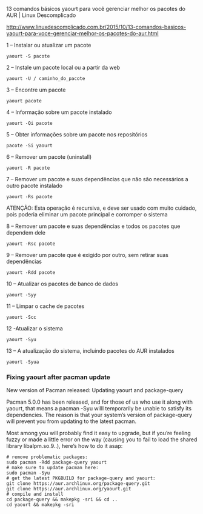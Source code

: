 
13 comandos básicos yaourt para você gerenciar melhor os pacotes do AUR | Linux Descomplicado

http://www.linuxdescomplicado.com.br/2015/10/13-comandos-basicos-yaourt-para-voce-gerenciar-melhor-os-pacotes-do-aur.html

1 – Instalar ou atualizar um pacote

    yaourt -S pacote

2 – Instale um pacote local ou a partir da web

    yaourt -U / caminho_do_pacote

3 – Encontre um pacote

    yaourt pacote

4 – Informação sobre um pacote instalado

    yaourt -Qi pacote

5 – Obter informações sobre um pacote nos repositórios

    pacote -Si yaourt

6 – Remover um pacote (uninstall)

    yaourt -R pacote

7 – Remover um pacote e suas dependências que não são necessários a outro pacote instalado

    yaourt -Rs pacote

ATENÇÃO: Esta operação é recursiva, e deve ser usado com muito cuidado, pois poderia eliminar um pacote principal e corromper o sistema

8 – Remover um pacote e suas dependências e todos os pacotes que dependem dele

    yaourt -Rsc pacote

9 – Remover um pacote que é exigido por outro, sem retirar suas dependências

    yaourt -Rdd pacote

10 – Atualizar os pacotes de banco de dados

    yaourt -Syy

11 – Limpar o cache de pacotes

    yaourt -Scc

12 -Atualizar o sistema

    yaourt -Syu

13 – A atualização do sistema, incluindo pacotes do AUR instalados

    yaourt -Syua

### Fixing yaourt after pacman update

New version of Pacman released: Updating yaourt and package-query

Pacman 5.0.0 has been released, and for those of us who use it along with yaourt, that means a pacman -Syu willl temporarily be unable to satisfy its dependencies. The reason is that your system’s version of package-query will prevent you from updating to the latest pacman.

Most among you will probably find it easy to upgrade, but if you’re feeling fuzzy or made a little error on the way (causing you to fail to load the shared library libalpm.so.9..), here’s how to do it asap:

    # remove problematic packages:
    sudo pacman -Rdd package-query yaourt
    # make sure to update pacman here:
    sudo pacman -Syu
    # get the latest PKGBUILD for package-query and yaourt:
    git clone https://aur.archlinux.org/package-query.git
    git clone https://aur.archlinux.org/yaourt.git
    # compile and install
    cd package-query && makepkg -sri && cd ..
    cd yaourt && makepkg -sri
